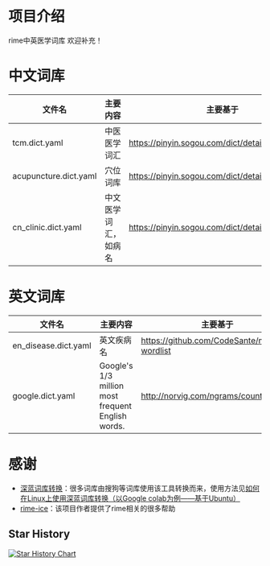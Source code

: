 # 项目介绍
rime中英医学词库
欢迎补充！

# 中文词库

| 文件名                | 主要内容             | 主要基于                                         |
| --------------------- | -------------------- | ------------------------------------------------ |
| tcm.dict.yaml         | 中医医学词汇         | https://pinyin.sogou.com/dict/detail/index/2739  |
| acupuncture.dict.yaml | 穴位词库             | https://pinyin.sogou.com/dict/detail/index/75844 |
| cn_clinic.dict.yaml   | 中文医学词汇，如病名 | https://pinyin.sogou.com/dict/detail/index/15125 |



# 英文词库

| 文件名               | 主要内容                                          | 主要基于                                      |
| -------------------- | ------------------------------------------------- | --------------------------------------------- |
| en_disease.dict.yaml | 英文疾病名                                        | https://github.com/CodeSante/medical-wordlist |
| google.dict.yaml     | Google's 1/3 million most frequent English words. | http://norvig.com/ngrams/count_1w.txt         |

# 感谢
- [深蓝词库转换](https://github.com/studyzy/imewlconverter)：很多词库由搜狗等词库使用该工具转换而来，使用方法见[如何在Linux上使用深蓝词库转换（以Google colab为例——基于Ubuntu）](https://forum.beginner.center/t/topic/719)
- [rime-ice](https://github.com/iDvel/rime-ice)：该项目作者提供了rime相关的很多帮助



## Star History

[![Star History Chart](https://api.star-history.com/svg?repos=whitewatercn/rime_clinic&type=Date)](https://star-history.com/#whitewatercn/rime_clinic&Date)
